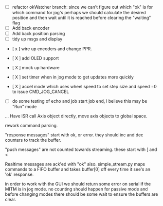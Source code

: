- [ ] refactor okWatcher branch:  since we can't figure out which "ok" is for which command for jog's perhaps we should calculate the desired position and then wait until it is reached before clearing the "waiting" flag
- [ ] Add back encoder
- [ ] Add back position parsing
- [ ] tidy up msgs and display
- [ x ] wire up encoders and change PPR.

- [ X ] add OLED support
- [ X ] mock up hardware
- [ X ]  set timer when in jog mode to get updates more quickly
- [ X ] accel mode which uses wheel speed to set step size and speed =0 to issue CMD_JOG_CANCEL

- [ ] do some testing of echo and job start job end, I believe this may be "Run" mode


...  Have ISR call Axis object directly, move axis objects to global space.


rework command parsing.

"response messages" start with ok, or error.  they should inc and dec counters to track the buffer.

"push messages" are not counted towards streaming.  these start with [ and <

Realtime messages are ack'ed with "ok" also.  simple_stream.py maps commands to a FIFO buffer and takes buffer[0] off every time it see's an 'ok' response.

in order to work with the GUI we should return some error on serial if the MITM is in jog mode.  no counting should happen for passive mode and before changing modes there should be some wait to ensure the buffers are clear.

